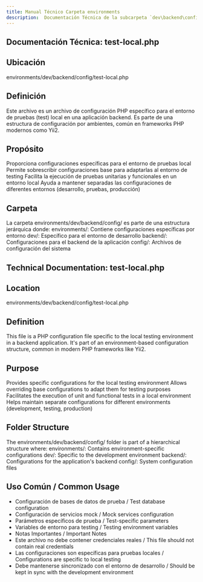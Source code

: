 ```yaml
---
title: Manual Técnico Carpeta environments
description:  Documentación Técnica de la subcarpeta `dev\backend\config`
---
```


## Documentación Técnica: test-local.php

## Ubicación
environments/dev/backend/config/test-local.php

## Definición
Este archivo es un archivo de configuración PHP específico para el entorno de pruebas (test) local en una aplicación backend. Es parte de una estructura de configuración por ambientes, común en frameworks PHP modernos como Yii2.

## Propósito
Proporciona configuraciones específicas para el entorno de pruebas local
Permite sobrescribir configuraciones base para adaptarlas al entorno de testing
Facilita la ejecución de pruebas unitarias y funcionales en un entorno local
Ayuda a mantener separadas las configuraciones de diferentes entornos (desarrollo, pruebas, producción)

## Carpeta
La carpeta environments/dev/backend/config/ es parte de una estructura jerárquica donde:
environments/: Contiene configuraciones específicas por entorno
dev/: Específico para el entorno de desarrollo
backend/: Configuraciones para el backend de la aplicación
config/: Archivos de configuración del sistema

## Technical Documentation: test-local.php

## Location
environments/dev/backend/config/test-local.php

## Definition
This file is a PHP configuration file specific to the local testing environment in a backend application. It's part of an environment-based configuration structure, common in modern PHP frameworks like Yii2.

## Purpose
Provides specific configurations for the local testing environment
Allows overriding base configurations to adapt them for testing purposes
Facilitates the execution of unit and functional tests in a local environment
Helps maintain separate configurations for different environments (development, testing, production)

## Folder Structure
The environments/dev/backend/config/ folder is part of a hierarchical structure where:
environments/: Contains environment-specific configurations
dev/: Specific to the development environment
backend/: Configurations for the application's backend
config/: System configuration files

## Uso Común / Common Usage
- Configuración de bases de datos de prueba / Test database configuration
- Configuración de servicios mock / Mock services configuration
- Parámetros específicos de prueba / Test-specific parameters
- Variables de entorno para testing / Testing environment variables
- Notas Importantes / Important Notes
- Este archivo no debe contener credenciales reales / This file should not contain real credentials
- Las configuraciones son específicas para pruebas locales / Configurations are specific to local testing
- Debe mantenerse sincronizado con el entorno de desarrollo / Should be kept in sync with the development environment


